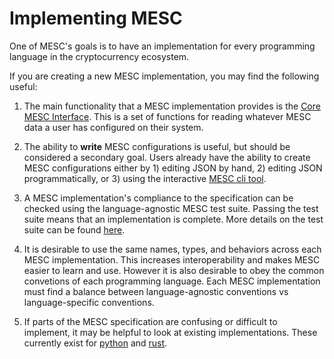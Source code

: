 # Implementing MESC

One of MESC's goals is to have an implementation for every programming language in the cryptocurrency ecosystem.

If you are creating a new MESC implementation, you may find the following useful:

1. The main functionality that a MESC implementation provides is the [Core MESC Interface](https://github.com/paradigmxyz/mesc/blob/main/SPECIFICATION.md#reference-implementation). This is a set of functions for reading whatever MESC data a user has configured on their system.

2. The ability to **write** MESC configurations is useful, but should be considered a secondary goal. Users already have the ability to create MESC configurations either by 1) editing JSON by hand, 2) editing JSON programmatically, or 3) using the interactive [MESC cli tool](https://github.com/paradigmxyz/mesc/tree/main/cli).

3. A MESC implementation's compliance to the specification can be checked using the language-agnostic MESC test suite. Passing the test suite means that an implementation is complete. More details on the test suite can be found [here](https://github.com/paradigmxyz/mesc/tree/main/tests).

4. It is desirable to use the same names, types, and behaviors across each MESC implementation. This increases interoperability and makes MESC easier to learn and use. However it is also desirable to obey the common convetions of each programming language. Each MESC implementation must find a balance between language-agnostic conventions vs language-specific conventions.

5. If parts of the MESC specification are confusing or difficult to implement, it may be helpful to look at existing implementations. These currently exist for [python](https://github.com/paradigmxyz/mesc/tree/main/python) and [rust](https://github.com/paradigmxyz/mesc/tree/main/rust).

